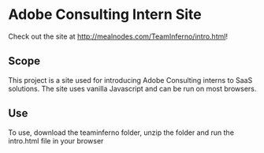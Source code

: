 # Adobe Consulting Intern Site
Check out the site at http://mealnodes.com/TeamInferno/intro.html!

## Scope
This project is a site used for introducing Adobe Consulting interns to SaaS solutions. The site uses vanilla Javascript and can be run on most browsers. 

## Use
To use, download the teaminferno folder, unzip the folder and run the intro.html file in your browser 
